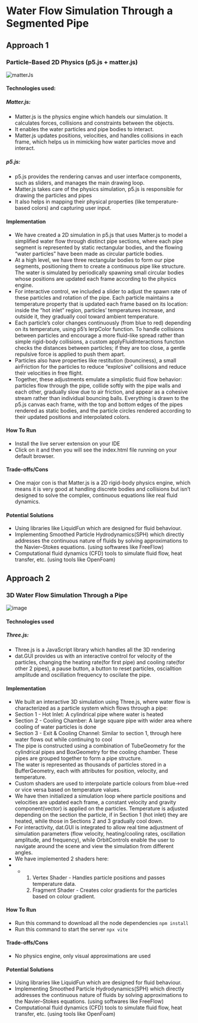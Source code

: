 # Water Flow Simulation Through a Segmented Pipe
## Approach 1
### Particle-Based 2D Physics (p5.js + matter.js)
![matterJs](https://github.com/user-attachments/assets/da7de65d-de3c-4c2d-8e36-2c5da15cc084)

#### Technologies used:
##### Matter.js:
  - Matter.js is the physics engine which handels our simulation. It calculates forces, collisions and constraints between the objects.
  - It enables the water particles and pipe bodies to interact.
  - Matter.js updates positions, velocities, and handles collisions in each frame, which helps us in mimicking how water particles move and interact.
##### p5.js:
  - p5.js provides the rendering canvas and user interface components, such as sliders, and manages the main drawing loop.
  - Matter.js takes care of the physics simulation, p5.js is responsible for drawing the particles and pipes
  - It also helps in mapping their physical properties (like temperature-based colors) and capturing user input.
#### Implementation   
  - We have created a 2D simulation in p5.js that uses Matter.js to model a simplified water flow through distinct pipe sections, where each pipe segment is represented by static rectangular bodies, and the flowing “water particles” have been made as circular particle bodies. 
  - At a high level, we have three rectangular bodies to form our pipe segments, positioning them to create a continuous pipe like structure. The water is simulated by periodically spawning small circular bodies whose positions are updated each frame according to the physics engine.
  - For interactive control, we included a slider to adjust the spawn rate of these particles and rotation of the pipe. Each particle maintains a temperature property that is updated each frame based on its location: inside the “hot inlet” region, particles’ temperatures increase, and outside it, they gradually cool toward ambient temperature.
  - Each particle’s color changes continuously (from blue to red) depending on its temperature, using p5’s lerpColor function. To handle collisions between particles and encourage a more fluid-like spread rather than simple rigid-body collisions, a custom applyFluidInteractions function checks the distances between particles; if they are too close, a gentle repulsive force is applied to push them apart. 
  - Particles also have properties like restitution (bounciness), a small airFriction for the particles to reduce “explosive” collisions and reduce their velocities in free flight.
  - Together, these adjustments emulate a simplistic fluid flow behavior: particles flow through the pipe, collide softly with the pipe walls and each other, gradually slow due to air friction, and appear as a cohesive stream rather than individual bouncing balls. Everything is drawn to the p5.js canvas each frame, with the top and bottom edges of the pipes rendered as static bodies, and the particle circles rendered according to their updated positions and interpolated colors. 
#### How To Run
  - Install the live server extension on your IDE
  - Click on it and then you will see the index.html file running on your default browser.  
#### Trade-offs/Cons
  - One major con is that Matter.js is a 2D rigid-body physics engine, which means it is very good at  handling discrete bodies and collisions but isn’t designed to solve the complex, continuous equations like real fluid dynamics.

#### Potential Solutions
  - Using libraries like LiquidFun which are designed for fluid behaviour.
  - Implementing Smoothed Particle Hydrodynamics(SPH) which directly addresses the continuous nature of fluids by solving approximations to the Navier–Stokes equations. (using softwares like FreeFlow)
  - Computational fluid dynamics (CFD) tools to simulate fluid flow, heat transfer, etc. (using tools like OpenFoam)


## Approach 2
### 3D Water Flow Simulation Through a Pipe
![image](https://github.com/user-attachments/assets/1ec2db88-a334-45cf-b1ce-c163117a6b8e)

#### Technologies used
##### Three.js:
  - Three.js is a JavaScript library which handles all the 3D rendering
  - dat.GUI provides us with an interactive control for velocity of the particles, changing the heating rate(for first pipe) and cooling rate(for other 2 pipes), a pause button, a button to reset particles, oscialltion amplitude and oscillation frequency to oscilate the pipe.

#### Implementation
  - We built an interactive 3D simulation using Three.js, where water flow is characterized as a particle system which flows through a pipe:
  - Section 1 - Hot Inlet: A cylindrical pipe where water is heated
  - Section 2 - Cooling Chamber: A large square pipe with wider area where cooling of water particles is done
  - Section 3 - Exit & Cooling Channel: Similar to section 1, through here water flows out while continuing to cool
  - The pipe is constructed using a combination of TubeGeometry for the cylindrical pipes and BoxGeometry for the cooling chamber. These pipes are grouped together to form a pipe structure.
  - The water is represented as thousands of particles stored in a BufferGeometry, each with attributes for position, velocity, and temperature.
  - Custom shaders are used to interpolate particle colours from blue->red or vice versa based on temperature values.
  - We have then initialized a simulation loop where particle positions and velocities are updated each frame, a constant velocity and gravity component(vector) is applied on the particles. Temperature is adjusted depending on the section the particle, if in Section 1 (hot inlet) they are heated, while those in Sections 2 and 3 gradually cool down.
  - For interactivity, dat.GUI is integrated to allow real time adjustment of simulation parameters (flow velocity, heating/cooling rates, oscillation amplitude, and frequency), while OrbitControls enable the user to navigate around the scene and view the simulation from different angles.
  - We have implemented 2 shaders here:
  - - 1) Vertex Shader - Handles particle positions and passes temperature data.
      2) Fragment Shader - Creates color gradients for the particles based on colour gradient.
     
#### How To Run
  - Run this command to download all the node dependencies `npm install`
  - Run this command to start the server `npx vite`  

#### Trade-offs/Cons
  - No physics engine, only visual approximations are used

#### Potential Solutions
  - Using libraries like LiquidFun which are designed for fluid behaviour.
  - Implementing Smoothed Particle Hydrodynamics(SPH) which directly addresses the continuous nature of fluids by solving approximations to the Navier–Stokes equations. (using softwares like FreeFlow)
  - Computational fluid dynamics (CFD) tools to simulate fluid flow, heat transfer, etc. (using tools like OpenFoam)
